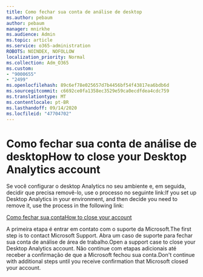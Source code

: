 ```yaml
---
title: Como fechar sua conta de análise de desktop
ms.author: pebaum
author: pebaum
manager: mnirkhe
ms.audience: Admin
ms.topic: article
ms.service: o365-administration
ROBOTS: NOINDEX, NOFOLLOW
localization_priority: Normal
ms.collection: Adm_O365
ms.custom:
- "9000655"
- "2499"
ms.openlocfilehash: 89c6ef78e025657d7b4456bf54f43817ea6bdb6d
ms.sourcegitcommit: c6692ce0fa1358ec3529e59ca0ecdfdea4cdc759
ms.translationtype: MT
ms.contentlocale: pt-BR
ms.lasthandoff: 09/14/2020
ms.locfileid: "47704702"
---
```

# <a name="how-to-close-your-desktop-analytics-account"></a><span data-ttu-id="2f58a-102">Como fechar sua conta de análise de desktop</span><span class="sxs-lookup"><span data-stu-id="2f58a-102">How to close your Desktop Analytics account</span></span>

<span data-ttu-id="2f58a-103">Se você configurar o desktop Analytics no seu ambiente e, em seguida, decidir que precisa removê-lo, use o processo no seguinte link:</span><span class="sxs-lookup"><span data-stu-id="2f58a-103">If you set up Desktop Analytics in your environment, and then decide you need to remove it, use the process in the following link:</span></span>

[<span data-ttu-id="2f58a-104">Como fechar sua conta</span><span class="sxs-lookup"><span data-stu-id="2f58a-104">How to close your account</span></span>](https://docs.microsoft.com/configmgr/desktop-analytics/account-close)

<span data-ttu-id="2f58a-105">A primeira etapa é entrar em contato com o suporte da Microsoft.</span><span class="sxs-lookup"><span data-stu-id="2f58a-105">The first step is to contact Microsoft Support.</span></span> <span data-ttu-id="2f58a-106">Abra um caso de suporte para fechar sua conta de análise de área de trabalho.</span><span class="sxs-lookup"><span data-stu-id="2f58a-106">Open a support case to close your Desktop Analytics account.</span></span> <span data-ttu-id="2f58a-107">Não continue com etapas adicionais até receber a confirmação de que a Microsoft fechou sua conta.</span><span class="sxs-lookup"><span data-stu-id="2f58a-107">Don't continue with additional steps until you receive confirmation that Microsoft closed your account.</span></span>
